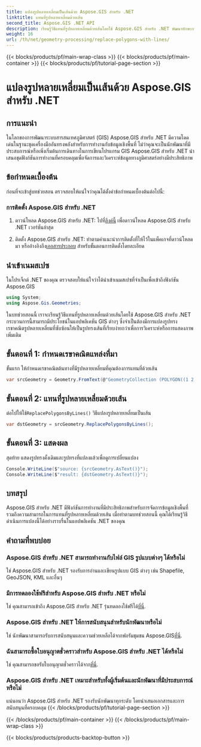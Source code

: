 ```yaml
---
title: แปลงรูปหลายเหลี่ยมเป็นเส้นด้วย Aspose.GIS สำหรับ .NET
linktitle: แทนที่รูปหลายเหลี่ยมด้วยเส้น
second_title: Aspose.GIS .NET API
description: เรียนรู้วิธีแทนที่รูปหลายเหลี่ยมด้วยเส้นโดยใช้ Aspose.GIS สำหรับ .NET พัฒนาทักษะการจัดการข้อมูล GIS ของคุณได้อย่างง่ายดาย
weight: 16
url: /th/net/geometry-processing/replace-polygons-with-lines/
---
```


{{< blocks/products/pf/main-wrap-class >}}
{{< blocks/products/pf/main-container >}}
{{< blocks/products/pf/tutorial-page-section >}}

# แปลงรูปหลายเหลี่ยมเป็นเส้นด้วย Aspose.GIS สำหรับ .NET

## การแนะนำ
ในโลกของการพัฒนาระบบสารสนเทศภูมิศาสตร์ (GIS) Aspose.GIS สำหรับ .NET มีความโดดเด่นในฐานะชุดเครื่องมืออันทรงพลังสำหรับการทำงานกับข้อมูลเชิงพื้นที่ ไม่ว่าคุณจะเป็นนักพัฒนาที่มีประสบการณ์หรือเพิ่งเริ่มต้นการเดินทางในการเขียนโปรแกรม GIS Aspose.GIS สำหรับ .NET นำเสนอชุดฟังก์ชันการทำงานที่ครอบคลุมเพื่อจัดการและวิเคราะห์ข้อมูลทางภูมิศาสตร์อย่างมีประสิทธิภาพ
## ข้อกำหนดเบื้องต้น
ก่อนที่จะเข้าสู่บทช่วยสอน ตรวจสอบให้แน่ใจว่าคุณได้ตั้งค่าข้อกำหนดเบื้องต้นต่อไปนี้:
### การติดตั้ง Aspose.GIS สำหรับ .NET
1.  ดาวน์โหลด Aspose.GIS สำหรับ .NET: ไปที่[ลิงค์นี้](https://releases.aspose.com/gis/net/) เพื่อดาวน์โหลด Aspose.GIS สำหรับ .NET เวอร์ชันล่าสุด
   
2.  ติดตั้ง Aspose.GIS สำหรับ .NET: ทำตามคำแนะนำการติดตั้งที่ให้ไว้ในแพ็คเกจที่ดาวน์โหลดมา หรืออ้างอิงถึง[เอกสารประกอบ](https://reference.aspose.com/gis/net/) สำหรับขั้นตอนการติดตั้งโดยละเอียด

## นำเข้าเนมสเปซ
ในโปรเจ็กต์ .NET ของคุณ ตรวจสอบให้แน่ใจว่าได้นำเข้าเนมสเปซที่จำเป็นเพื่อเข้าถึงฟังก์ชัน Aspose.GIS
```csharp
using System;
using Aspose.Gis.Geometries;
```

ในบทช่วยสอนนี้ เราจะเรียนรู้วิธีแทนที่รูปหลายเหลี่ยมด้วยเส้นโดยใช้ Aspose.GIS สำหรับ .NET กระบวนการนี้สามารถมีประโยชน์ในแอปพลิเคชัน GIS ต่างๆ ซึ่งจำเป็นต้องมีการแปลงรูปทรงเรขาคณิตรูปหลายเหลี่ยมที่ซับซ้อนให้เป็นรูปทรงเส้นที่เรียบง่ายกว่าเพื่อการวิเคราะห์หรือการแสดงภาพเพิ่มเติม
## ขั้นตอนที่ 1: กำหนดเรขาคณิตแหล่งที่มา
ขั้นแรก ให้กำหนดเรขาคณิตต้นทางที่มีรูปหลายเหลี่ยมที่คุณต้องการแทนที่ด้วยเส้น
```csharp
var srcGeometry = Geometry.FromText(@"GeometryCollection (POLYGON((1 2, 1 4, 3 4, 3 2)), Point (5 1))");
```
## ขั้นตอนที่ 2: แทนที่รูปหลายเหลี่ยมด้วยเส้น
 ต่อไปให้ใช้`ReplacePolygonsByLines()` วิธีแปลงรูปหลายเหลี่ยมเป็นเส้น
```csharp
var dstGeometry = srcGeometry.ReplacePolygonsByLines();
```
## ขั้นตอนที่ 3: แสดงผล
สุดท้าย แสดงรูปทรงดั้งเดิมและรูปทรงที่แปลงแล้วเพื่อดูการเปลี่ยนแปลง
```csharp
Console.WriteLine($"source: {srcGeometry.AsText()}");
Console.WriteLine($"result: {dstGeometry.AsText()}");
```

## บทสรุป
Aspose.GIS สำหรับ .NET มีฟังก์ชันการทำงานที่มีประสิทธิภาพสำหรับการจัดการข้อมูลเชิงพื้นที่ รวมถึงความสามารถในการแทนที่รูปหลายเหลี่ยมด้วยเส้น เมื่อทำตามบทช่วยสอนนี้ คุณได้เรียนรู้วิธีดำเนินการแปลงนี้ได้อย่างราบรื่นในแอปพลิเคชัน .NET ของคุณ
## คำถามที่พบบ่อย
### Aspose.GIS สำหรับ .NET สามารถทำงานกับไฟล์ GIS รูปแบบต่างๆ ได้หรือไม่
ใช่ Aspose.GIS สำหรับ .NET รองรับการอ่านและเขียนรูปแบบ GIS ต่างๆ เช่น Shapefile, GeoJSON, KML และอื่นๆ
### มีการทดลองใช้ฟรีสำหรับ Aspose.GIS สำหรับ .NET หรือไม่
 ใช่ คุณสามารถเข้าถึง Aspose.GIS สำหรับ .NET รุ่นทดลองใช้ฟรีได้[ที่นี่](https://releases.aspose.com/).
### Aspose.GIS สำหรับ .NET ให้การสนับสนุนสำหรับนักพัฒนาหรือไม่
 ใช่ นักพัฒนาสามารถรับการสนับสนุนและความช่วยเหลือได้จากฟอรัมชุมชน Aspose.GIS[ที่นี่](https://forum.aspose.com/c/gis/33).
### ฉันสามารถซื้อใบอนุญาตชั่วคราวสำหรับ Aspose.GIS สำหรับ .NET ได้หรือไม่
 ใช่ คุณสามารถขอรับใบอนุญาตชั่วคราวได้จาก[ที่นี่](https://purchase.aspose.com/temporary-license/).
### Aspose.GIS สำหรับ .NET เหมาะสำหรับทั้งผู้เริ่มต้นและนักพัฒนาที่มีประสบการณ์หรือไม่
แน่นอนว่า Aspose.GIS สำหรับ .NET รองรับนักพัฒนาทุกระดับ โดยนำเสนอเอกสารและการสนับสนุนที่ครอบคลุม
{{< /blocks/products/pf/tutorial-page-section >}}

{{< /blocks/products/pf/main-container >}}
{{< /blocks/products/pf/main-wrap-class >}}

{{< blocks/products/products-backtop-button >}}
